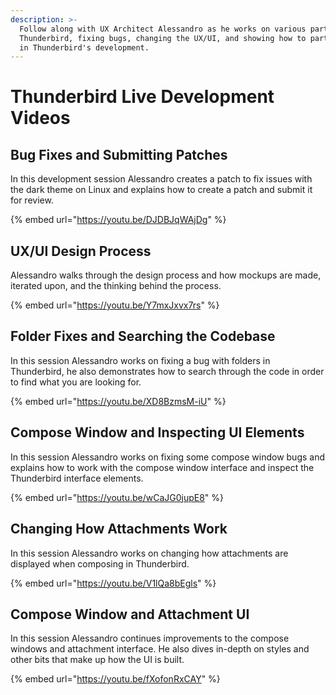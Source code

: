 ```yaml
---
description: >-
  Follow along with UX Architect Alessandro as he works on various parts of
  Thunderbird, fixing bugs, changing the UX/UI, and showing how to participate
  in Thunderbird's development.
---
```


# Thunderbird Live Development Videos

## Bug Fixes and Submitting Patches

In this development session Alessandro creates a patch to fix issues with the dark theme on Linux and explains how to create a patch and submit it for review.

{% embed url="https://youtu.be/DJDBJqWAjDg" %}

## UX/UI Design Process

Alessandro walks through the design process and how mockups are made, iterated upon, and the thinking behind the process.

{% embed url="https://youtu.be/Y7mxJxvx7rs" %}

## Folder Fixes and Searching the Codebase

In this session Alessandro works on fixing a bug with folders in Thunderbird, he also demonstrates how to search through the code in order to find what you are looking for.

{% embed url="https://youtu.be/XD8BzmsM-iU" %}

## Compose Window and Inspecting UI Elements

In this session Alessandro works on fixing some compose window bugs and explains how to work with the compose window interface and inspect the Thunderbird interface elements.

{% embed url="https://youtu.be/wCaJG0jupE8" %}

## Changing How Attachments Work

In this session Alessandro works on changing how attachments are displayed when composing in Thunderbird.

{% embed url="https://youtu.be/V1lQa8bEgls" %}

## Compose Window and Attachment UI

In this session Alessandro continues improvements to the compose windows and attachment interface. He also dives in-depth on styles and other bits that make up how the UI is built.

{% embed url="https://youtu.be/fXofonRxCAY" %}



